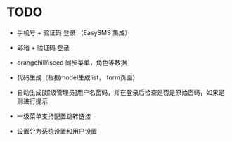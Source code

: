 # TODO

- 手机号 + 验证码 登录 （EasySMS 集成）

- 邮箱 + 验证码 登录

- orangehill/iseed 同步菜单，角色等数据

- 代码生成（根据model生成list， form页面）

- 自动生成[超级管理员]用户名密码，并在登录后检查是否是原始密码，如果是则进行提示

- 一级菜单支持配置跳转链接

- 设置分为系统设置和用户设置

